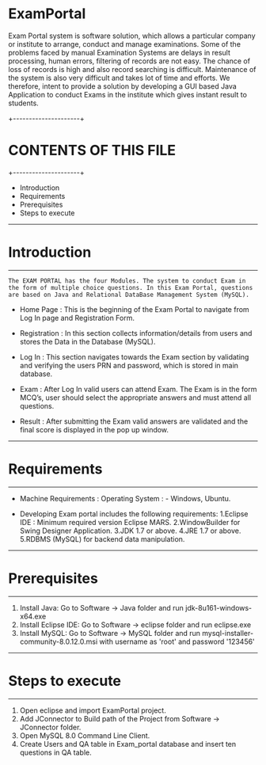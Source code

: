 # ExamPortal
  Exam Portal system is software solution, which allows a particular company or institute to arrange, conduct and manage examinations.
  Some of the problems faced by manual Examination Systems are delays in result processing, human errors, filtering of records are not easy. The chance of loss of records is high and also record searching is difficult. Maintenance of the system is also very difficult and takes lot of time and efforts.
  We therefore, intent to provide a solution by developing a GUI based Java Application to conduct Exams in the institute which gives instant result to students.

+---------------------+
# CONTENTS OF THIS FILE
+---------------------+
 * Introduction
 * Requirements
 * Prerequisites
 * Steps to execute

------------
# Introduction
------------
	The EXAM PORTAL has the four Modules. The system to conduct Exam in the form of multiple choice questions. In this Exam Portal, questions are based on Java and Relational DataBase Management System (MySQL).
 * Home Page :
This is the beginning of the Exam Portal to navigate from Log In page and Registration Form.

 * Registration :
In this section collects information/details from users and stores the Data in the Database (MySQL).
 * Log In :
This section navigates towards the Exam section by validating and verifying the users PRN and password, which is stored in main database.
 * Exam : 
After Log In valid users can attend Exam. The Exam is in the form MCQ’s, user should select the appropriate answers and must attend all questions.
 * Result :
After submitting the Exam valid answers are validated and the final score is displayed in the pop up window.


------------
# Requirements
------------
 * Machine Requirements :
Operating System : -  Windows, Ubuntu.

 * Developing Exam portal includes the following requirements:
1.Eclipse IDE :
	Minimum required version Eclipse MARS.
2.WindowBuilder for Swing Designer Application.
3.JDK 1.7 or above.
4.JRE 1.7 or above.
5.RDBMS (MySQL) for backend data manipulation.


-------------
# Prerequisites
-------------
1. Install Java:
	Go to Software -> Java folder and run jdk-8u161-windows-x64.exe
2. Install Eclipse IDE:
	Go to Software -> eclipse folder and run eclipse.exe
3. Install MySQL:
	Go to Software -> MySQL folder and run mysql-installer-community-8.0.12.0.msi with username as 'root' and password '123456'


----------------
# Steps to execute
----------------
1. Open eclipse and import ExamPortal project.
2. Add JConnector to Build path of the Project from Software -> JConnector folder.
3. Open MySQL 8.0 Command Line Client.
4. Create Users and QA table in Exam_portal database and insert ten questions in QA table.

